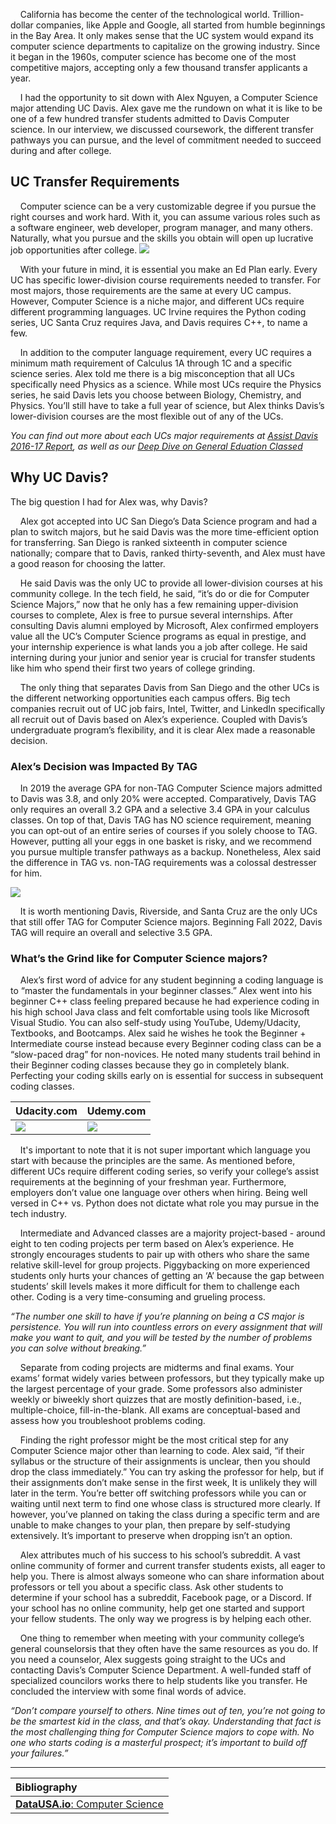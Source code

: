 &nbsp;&nbsp;&nbsp;&nbsp;California has become the center of the technological world. Trillion-dollar companies, like Apple and Google, all started from humble beginnings in the Bay Area. It only makes sense that the UC system would expand its computer science departments to capitalize on the growing industry. Since it began in the 1960s, computer science has become one of the most competitive majors, accepting only a few thousand transfer applicants a year.

&nbsp;&nbsp;&nbsp;&nbsp;I had the opportunity to sit down with Alex Nguyen, a Computer Science major attending UC Davis. Alex gave me the rundown on what it is like to be one of a few hundred transfer students admitted to Davis Computer science. In our interview, we discussed coursework, the different transfer pathways you can pursue, and the level of commitment needed to succeed during and after college.

## UC Transfer Requirements

&nbsp;&nbsp;&nbsp;&nbsp;Computer science can be a very customizable degree if you pursue the right courses and work hard. With it, you can assume various roles such as a software engineer, web developer, program manager, and many others. Naturally, what you pursue and the skills you obtain will open up lucrative job opportunities after college.
![](https://images2.imgbox.com/38/8f/ywbbo2ZL_o.png)

&nbsp;&nbsp;&nbsp;&nbsp;With your future in mind, it is essential you make an Ed Plan early. Every UC has specific lower-division course requirements needed to transfer. For most majors, those requirements are the same at every UC campus. However, Computer Science is a niche major, and different UCs require different programming languages. UC Irvine requires the Python coding series, UC Santa Cruz requires Java, and Davis requires C++, to name a few.

&nbsp;&nbsp;&nbsp;&nbsp;In addition to the computer language requirement, every UC requires a minimum math requirement of Calculus 1A through 1C and a specific science series. Alex told me there is a big misconception that all UCs specifically need Physics as a science. While most UCs require the Physics series, he said Davis lets you choose between Biology, Chemistry, and Physics. You’ll still have to take a full year of science, but Alex thinks Davis’s lower-division courses are the most flexible out of any of the UCs.

*You can find out more about each UCs major requirements at [Assist Davis 2016-17 Report](https://www.assist.org/transfer/report/13752617), as well as our [Deep Dive on General Eduation Classed](http://ccadvisory.org/blog/deepdives/ge-classes "Deep Dive on General Eduation Classed")*

## Why UC Davis?

The big question I had for Alex was, why Davis?

&nbsp;&nbsp;&nbsp;&nbsp;Alex got accepted into UC San Diego’s Data Science program and had a plan to switch majors, but he said Davis was the more time-efficient option for transferring. San Diego is ranked sixteenth in computer science nationally; compare that to Davis, ranked thirty-seventh, and Alex must have a good reason for choosing the latter.

&nbsp;&nbsp;&nbsp;&nbsp;He said Davis was the only UC to provide all lower-division courses at his community college. In the tech field, he said, “it’s do or die for Computer Science Majors,” now that he only has a few remaining upper-division courses to complete, Alex is free to pursue several internships. After consulting Davis alumni employed by Microsoft, Alex confirmed employers value all the UC’s Computer Science programs as equal in prestige, and your internship experience is what lands you a job after college. He said interning during your junior and senior year is crucial for transfer students like him who spend their first two years of college grinding.

&nbsp;&nbsp;&nbsp;&nbsp;The only thing that separates Davis from San Diego and the other UCs is the different networking opportunities each campus offers. Big tech companies recruit out of UC job fairs, Intel, Twitter, and LinkedIn specifically all recruit out of Davis based on Alex’s experience. Coupled with Davis’s undergraduate program’s flexibility, and it is clear Alex made a reasonable decision.

### Alex’s Decision was Impacted By TAG

&nbsp;&nbsp;&nbsp;&nbsp;In 2019 the average GPA for non-TAG Computer Science majors admitted to Davis was 3.8, and only 20% were accepted. Comparatively, Davis TAG only requires an overall 3.2 GPA and a selective 3.4 GPA in your calculus classes. On top of that, Davis TAG has NO science requirement, meaning you can opt-out of an entire series of courses if you solely choose to TAG. However, putting all your eggs in one basket is risky, and we recommend you pursue multiple transfer pathways as a backup. Nonetheless, Alex said the difference in TAG vs. non-TAG requirements was a colossal destresser for him.

![](https://images2.imgbox.com/58/bf/1jRFt13e_o.png)

&nbsp;&nbsp;&nbsp;&nbsp;It is worth mentioning Davis, Riverside, and Santa Cruz are the only UCs that still offer TAG for Computer Science majors. Beginning Fall 2022, Davis TAG will require an overall and selective 3.5 GPA.


### What’s the Grind like for Computer Science majors?

&nbsp;&nbsp;&nbsp;&nbsp;Alex’s first word of advice for any student beginning a coding language is to “master the fundamentals in your beginner classes.” Alex went into his beginner C++ class feeling prepared because he had experience coding in his high school Java class and felt comfortable using tools like Microsoft Visual Studio. You can also self-study using YouTube, Udemy/Udacity, Textbooks, and Bootcamps. Alex said he wishes he took the Beginner + Intermediate course instead because every Beginner coding class can be a “slow-paced drag” for non-novices. He noted many students trail behind in their Beginner coding classes because they go in completely blank. Perfecting your coding skills early on is essential for success in subsequent coding classes.

|  Udacity.com | Udemy.com |
| ------------ | ------------ |
| ![](https://images2.imgbox.com/72/57/1TV8YWkW_o.png)  | ![](https://images2.imgbox.com/2f/60/f2YZPxxV_o.png) |

&nbsp;&nbsp;&nbsp;&nbsp;It's important to note that it is not super important which language you start with because the principles are the same. As mentioned before, different UCs require different coding series, so verify your college’s assist requirements at the beginning of your freshman year. Furthermore, employers don’t value one language over others when hiring. Being well versed in C++ vs. Python does not dictate what role you may pursue in the tech industry.

&nbsp;&nbsp;&nbsp;&nbsp;Intermediate and Advanced classes are a majority project-based - around eight to ten coding projects per term based on Alex’s experience. He strongly encourages students to pair up with others who share the same relative skill-level for group projects. Piggybacking on more experienced students only hurts your chances of getting an ‘A’ because the gap between students’ skill levels makes it more difficult for them to challenge each other. Coding is a very time-consuming and grueling process.

*“The number one skill to have if you’re planning on being a CS major is persistence. You will run into countless errors on every assignment that will make you want to quit, and you will be tested by the number of problems you can solve without breaking.”*

&nbsp;&nbsp;&nbsp;&nbsp;Separate from coding projects are midterms and final exams. Your exams’ format widely varies between professors, but they typically make up the largest percentage of your grade. Some professors also administer weekly or biweekly short quizzes that are mostly definition-based, i.e., multiple-choice, fill-in-the-blank. All exams are conceptual-based and assess how you troubleshoot problems coding.

&nbsp;&nbsp;&nbsp;&nbsp;Finding the right professor might be the most critical step for any Computer Science major other than learning to code. Alex said, “if their syllabus or the structure of their assignments is unclear, then you should drop the class immediately.” You can try asking the professor for help, but if their assignments don’t make sense in the first week, It is unlikely they will later in the term. You’re better off switching professors while you can or waiting until next term to find one whose class is structured more clearly. If however, you’ve planned on taking the class during a specific term and are unable to make changes to your plan, then prepare by self-studying extensively. It’s important to preserve when dropping isn’t an option.

&nbsp;&nbsp;&nbsp;&nbsp;Alex attributes much of his success to his school’s subreddit. A vast online community of former and current transfer students exists, all eager to help you. There is almost always someone who can share information about professors or tell you about a specific class. Ask other students to determine if your school has a subreddit, Facebook page, or a Discord. If your school has no online community, help get one started and support your fellow students. The only way we progress is by helping each other.

&nbsp;&nbsp;&nbsp;&nbsp;One thing to remember when meeting with your community college’s general counselorsis that they often have the same resources as you do. If you need a counselor, Alex suggests going straight to the UCs and contacting Davis’s Computer Science Department. A well-funded staff of specialized councilors works there to help students like you transfer. He concluded the interview with some final words of advice.

*“Don’t compare yourself to others. Nine times out of ten, you’re not going to be the smartest kid in the class, and that’s okay. Understanding that fact is the most challenging thing for Computer Science majors to cope with. No one who starts coding is a masterful prospect; it’s important to build off your failures.”*


---


| Bibliography  |
| :------------ |
| [**DataUSA.io**: Computer Science](https://datausa.io/profile/cip/computer-science-110701#institutions) |
